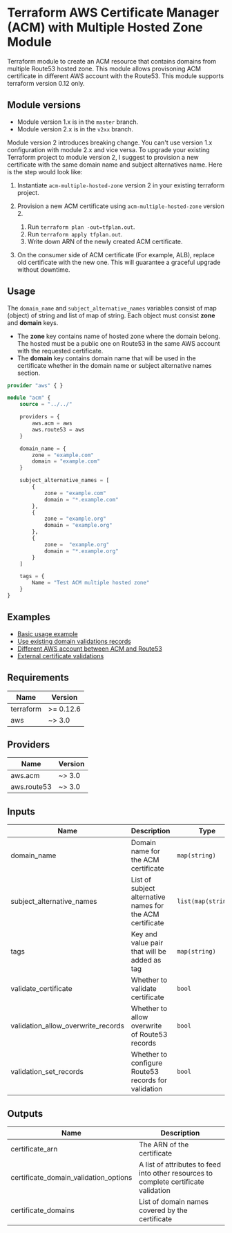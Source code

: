 # Terraform AWS Certificate Manager (ACM) with Multiple Hosted Zone Module

Terraform module to create an ACM resource that contains domains from multiple Route53 hosted zone.
This module allows provisoning ACM certificate in different AWS account with the Route53.
This module supports terraform version 0.12 only.

## Module versions

- Module version 1.x is in the `master` branch.
- Module version 2.x is in the `v2xx` branch.

Module version 2 introduces breaking change. You can't use version 1.x configuration with module 2.x and vice versa.
To upgrade your existing Terraform project to module version 2, I suggest to provision a new certificate with the same domain name and subject alternatives name. Here is the step would look like:

1. Instantiate `acm-multiple-hosted-zone` version 2 in your existing terraform project.
1. Provision a new ACM certificate using `acm-multiple-hosted-zone` version 2.

    1. Run `terraform plan -out=tfplan.out`.
    1. Run `terraform apply tfplan.out`.
    1. Write down ARN of the newly created ACM certificate.

1. On the consumer side of ACM certificate (For example, ALB), replace old certificate with the new one. This will guarantee a graceful upgrade without downtime.

## Usage

The `domain_name` and `subject_alternative_names` variables consist of map (object) of string and list of map of string. Each object must consist **zone** and **domain** keys.

- The **zone** key contains name of hosted zone where the domain belong. The hosted must be a public one on Route53 in the same AWS account with the requested certificate.
- The **domain** key contains domain name that will be used in the certificate whether in the domain name or subject alternative names section.

```terraform
provider "aws" { }

module "acm" {
    source = "../../"

    providers = {
        aws.acm = aws
        aws.route53 = aws
    }

    domain_name = {
        zone = "example.com"
        domain = "example.com"
    }

    subject_alternative_names = [
        {
            zone = "example.com"
            domain = "*.example.com"
        },
        {
            zone = "example.org"
            domain = "example.org"
        },
        {
            zone =  "example.org"
            domain = "*.example.org"
        }
    ]

    tags = {
        Name = "Test ACM multiple hosted zone"
    }
}
```

## Examples

- [Basic usage example](./examples/basic/)
- [Use existing domain validations records](./examples/without-domain-validation)
- [Different AWS account between ACM and Route53](./examples/different-aws-account)
- [External certificate validations](./examples/external-validation)

## Requirements

| Name | Version |
|------|---------|
| terraform | >= 0.12.6 |
| aws | ~> 3.0 |

## Providers

| Name | Version |
|------|---------|
| aws.acm | ~> 3.0 |
| aws.route53 | ~> 3.0 |

## Inputs

| Name | Description | Type | Default | Required |
|------|-------------|------|---------|:--------:|
| domain\_name | Domain name for the ACM certificate | `map(string)` | n/a | yes |
| subject\_alternative\_names | List of subject alternative names for the ACM certificate | `list(map(string))` | n/a | yes |
| tags | Key and value pair that will be added as tag | `map(string)` | `{}` | no |
| validate\_certificate | Whether to validate certificate | `bool` | `true` | no |
| validation\_allow\_overwrite\_records | Whether to allow overwrite of Route53 records | `bool` | `true` | no |
| validation\_set\_records | Whether to configure Route53 records for validation | `bool` | `true` | no |

## Outputs

| Name | Description |
|------|-------------|
| certificate\_arn | The ARN of the certificate |
| certificate\_domain\_validation\_options | A list of attributes to feed into other resources to complete certificate validation |
| certificate\_domains | List of domain names covered by the certificate |

